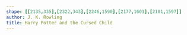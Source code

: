 ```yaml
---
shape: [[2135,335],[2322,343],[2246,1590],[2177,1601],[2101,1597]]
author: J. K. Rowling
title: Harry Potter and the Cursed Child
---
```

 